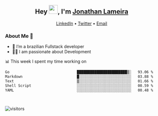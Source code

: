 <h2 align="center">Hey <img src="https://github.com/TheDudeThatCode/TheDudeThatCode/blob/master/Assets/Hi.gif" width="29">, I'm <a href="https://www.linkedin.com/in/jonathanlameira/">Jonathan Lameira</a></h2>
<p align="center">
  <a href="https://www.linkedin.com/in/jonathanlameira/">LinkedIn</a> •
  <a href="https://twitter.com/jlameira">Twitter</a> •
  <a href="mailto:jlameira@gmail.com">Email</a>
</p>

### About Me 🚀
- 🌱  I’m a brazilian Fullstack developer</br>
- 👨‍💻  I am passionate about Development</br>

<!-- ![Jonathan Lameira github stats](https://github-readme-stats.vercel.app/api?username=jlameirameli&show_icons=true&hide_border=true)&nbsp;&nbsp; -->

📊 This week I spent my time working on
<!--START_SECTION:waka-->

```txt
Go                               ███████████████████████▒░   93.06 %
Markdown                         █░░░░░░░░░░░░░░░░░░░░░░░░   03.88 %
Text                             ▒░░░░░░░░░░░░░░░░░░░░░░░░   01.66 %
Shell Script                     ░░░░░░░░░░░░░░░░░░░░░░░░░   00.59 %
YAML                             ░░░░░░░░░░░░░░░░░░░░░░░░░   00.48 %
```

<!--END_SECTION:waka-->

<br />

![visitors](https://visitor-badge.laobi.icu/badge?page_id=jlameira.jlameira)
